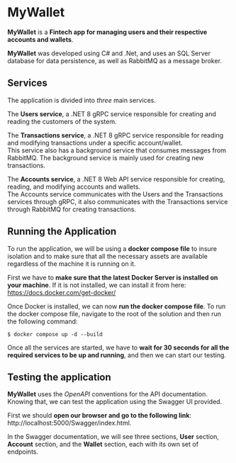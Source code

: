 
# MyWallet

__MyWallet__ is a __Fintech app for managing users and their respective accounts and wallets__.

__MyWallet__ was developed using C# and .Net, and uses an SQL Server database for data persistence, as well as RabbitMQ as a message broker.

## Services

The application is divided into _three_ main services.

The __Users service__, a .NET 8 gRPC service responsible for creating and reading the customers of the system.

The __Transactions service__, a .NET 8 gRPC service responsible for reading and modifying transactions under a specific account/wallet.\
This service also has a background service that consumes messages from RabbitMQ. The background service is mainly used for creating new transactions.

The __Accounts service__, a .NET 8 Web API service responsible for creating, reading, and modifying accounts and wallets. \
The Accounts service communicates with the Users and the Transactions services through gRPC, it also communicates with the Transactions service through RabbitMQ for creating transactions.

## Running the Application

To run the application, we will be using a __docker compose file__ to insure isolation and to make sure that all the necessary assets are available regardless of the machine it is running on it.

First we have to __make sure that the latest Docker Server is installed on your machine__. If it is not installed, we can install it from here: https://docs.docker.com/get-docker/

Once Docker is installed, we can now __run the docker compose file__. To run the docker compose file, navigate to the root of the solution and then run the following command:
```
$ docker compose up -d --build
```

Once all the services are started, we have to __wait for 30 seconds for all the required services to be up and running__, and then we can start our testing.

## Testing the application

__MyWallet__ uses the _OpenAPI_ conventions for the API documentation. Knowing that, we can test the application using the Swagger UI provided.

First we should __open our browser and go to the following link__: http://localhost:5000/Swagger/index.html.

In the Swagger documentation, we will see three sections, __User__ section, __Account__ section, and the __Wallet__ section, each with its own set of endpoints.
